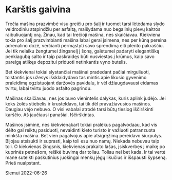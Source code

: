 # Karštis gaivina

Trečia mašina prazvimbė visu greičiu pro šalį ir tuomet tarsi lėtėdama slydo veidrodiniu atspindžiu per
asfaltą, maišydama nuo begalinių pievų kaitros raibuliuojantį orą. Žinau, kad tai trečioji mašina, nes
skaičiavau. Kiekviena tokia pro šalį prazvimbianti mašina labai gerai įsimena, nes per kūną pereina
adrenalino dozė, verčianti permąstyti savo sprendimą eiti plento pakraščiu. Jei tik nelaiku žengtumei
žingsnelį į šoną, galėtumei padaryti elegantišką penkiagubą salto ir taip paskraidęs būti nusviestas į krūmus,
kaip savo pareigą atlikęs depozitui priduoti netinkantis vyno butelis.

Bet kiekvienai tokiai slystančiai mašinai pradedant pačiai mirguliuoti, tolstantis jos užesys išsklaidydavo
tas mintis apie likusio gyvenimo praleidimą egzistuojant daržovės pavidalu, ir vėl džiaugdavausi eidamas
tvirtu, labai tvirtu juodo asfalto pagrindu.

Mašinas skaičiavau, nes jos buvo vienintelis dalykas, kuris aplink judėjo. Jei koks žolės stiebelis ir
krusteldavo, tai tik dėl pravažiavusios mašinos. Daugiau vėjo nebuvo. O visi vabalai atrodė tarsi būtų tiesiog
iščirškinti karščio. Aš jaučiausi panašiai. Iščirškintas.

Mašinos įsiminė, nes kiekvienąkart tokiai pralėkus pagalvodaau, kad vis dėlto gal reiktų pasiduoti,
nevaidinti kieto turisto ir važiuoti patranzuota minkšta mašina. Bet vien pagalvojus apie atsigręžimą
pereidavo šiurpulys. Bijojau atsisukti ir suprasti, kaip toli esu nuo namų. Niekada nebuvau taip toli. O
kiekvienas žingsnis, kiekvienas prakaito lašas, įsiskverbęs į maikę po kuprinės petnešom, reiškė buvimą
dar toliau. Toliau nei bet kada. Ir tai vertė mane sutelkti paskutinius juokingai menkų jėgų likučius ir
išspausti šypseną. Prieš nualpstant.

Slemui 2022-06-26
